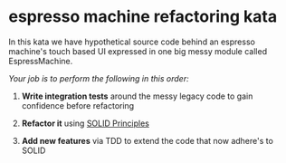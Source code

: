 espresso machine refactoring kata
=================================

In this kata we have hypothetical source code behind an espresso machine's touch based UI expressed in one big messy module called EspressMachine.

*Your job is to perform the following in this order:*
1. **Write integration tests** around the messy legacy code to gain confidence before refactoring

2. **Refactor it** using [SOLID Principles](http://butunclebob.com/ArticleS.UncleBob.PrinciplesOfOod)

3. **Add new features** via TDD to extend the code that now adhere's to SOLID